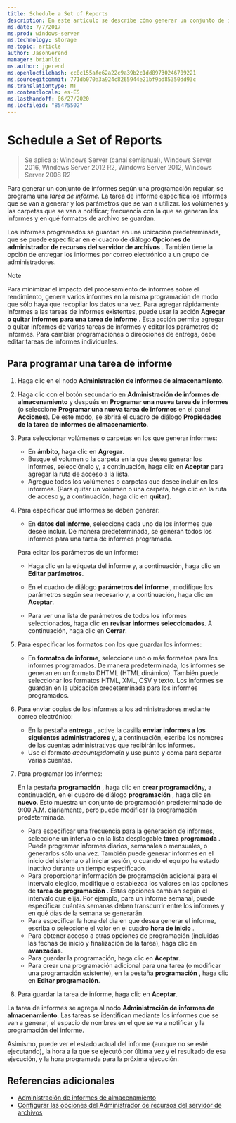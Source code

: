 ```yaml
---
title: Schedule a Set of Reports
description: En este artículo se describe cómo generar un conjunto de informes según una programación periódica.
ms.date: 7/7/2017
ms.prod: windows-server
ms.technology: storage
ms.topic: article
author: JasonGerend
manager: brianlic
ms.author: jgerend
ms.openlocfilehash: cc0c155afe62a22c9a39b2c1dd89730246709221
ms.sourcegitcommit: 771db070a3a924c8265944e21bf9bd85350dd93c
ms.translationtype: MT
ms.contentlocale: es-ES
ms.lasthandoff: 06/27/2020
ms.locfileid: "85475502"
---
```

# <a name="schedule-a-set-of-reports"></a>Schedule a Set of Reports

> Se aplica a: Windows Server (canal semianual), Windows Server 2016, Windows Server 2012 R2, Windows Server 2012, Windows Server 2008 R2

Para generar un conjunto de informes según una programación regular, se programa una *tarea de informe.* La tarea de informe especifica los informes que se van a generar y los parámetros que se van a utilizar. los volúmenes y las carpetas que se van a notificar; frecuencia con la que se generan los informes y en qué formatos de archivo se guardan.

Los informes programados se guardan en una ubicación predeterminada, que se puede especificar en el cuadro de diálogo **Opciones de administrador de recursos del servidor de archivos** . También tiene la opción de entregar los informes por correo electrónico a un grupo de administradores.

> [!Note]
> Para minimizar el impacto del procesamiento de informes sobre el rendimiento, genere varios informes en la misma programación de modo que sólo haya que recopilar los datos una vez. Para agregar rápidamente informes a las tareas de informes existentes, puede usar la acción **Agregar o quitar informes para una tarea de informe** . Esta acción permite agregar o quitar informes de varias tareas de informes y editar los parámetros de informes. Para cambiar programaciones o direcciones de entrega, debe editar tareas de informes individuales.

## <a name="to-schedule-a-report-task"></a>Para programar una tarea de informe

1. Haga clic en el nodo **Administración de informes de almacenamiento**.

2. Haga clic con el botón secundario en **Administración de informes de almacenamiento** y después en **Programar una nueva tarea de informes** (o seleccione **Programar una nueva tarea de informes** en el panel **Acciones**). De este modo, se abrirá el cuadro de diálogo **Propiedades de la tarea de informes de almacenamiento**.

3. Para seleccionar volúmenes o carpetas en los que generar informes:

   -   En **ámbito**, haga clic en **Agregar**.
   -   Busque el volumen o la carpeta en la que desea generar los informes, selecciónelo y, a continuación, haga clic en **Aceptar** para agregar la ruta de acceso a la lista.
   -   Agregue todos los volúmenes o carpetas que desee incluir en los informes. (Para quitar un volumen o una carpeta, haga clic en la ruta de acceso y, a continuación, haga clic en **quitar**).

4. Para especificar qué informes se deben generar:

   -  En **datos del informe**, seleccione cada uno de los informes que desee incluir. De manera predeterminada, se generan todos los informes para una tarea de informes programada.

   Para editar los parámetros de un informe:

   -   Haga clic en la etiqueta del informe y, a continuación, haga clic en **Editar parámetros**.
   -   En el cuadro de diálogo **parámetros del informe** , modifique los parámetros según sea necesario y, a continuación, haga clic en **Aceptar**.

   -   Para ver una lista de parámetros de todos los informes seleccionados, haga clic en **revisar informes seleccionados**. A continuación, haga clic en **Cerrar**.

5. Para especificar los formatos con los que guardar los informes:

   -  En **formatos de informe**, seleccione uno o más formatos para los informes programados. De manera predeterminada, los informes se generan en un formato DHTML (HTML dinámico). También puede seleccionar los formatos HTML, XML, CSV y texto. Los informes se guardan en la ubicación predeterminada para los informes programados.

6. Para enviar copias de los informes a los administradores mediante correo electrónico:

   - En la pestaña **entrega** , active la casilla **enviar informes a los siguientes administradores** y, a continuación, escriba los nombres de las cuentas administrativas que recibirán los informes.
   - Use el formato <em>account@domain</em> y use punto y coma para separar varias cuentas.

7. Para programar los informes:

   En la pestaña **programación** , haga clic en **crear programación**y, a continuación, en el cuadro de diálogo **programación** , haga clic en **nuevo**. Esto muestra un conjunto de programación predeterminado de 9:00 A.M. diariamente, pero puede modificar la programación predeterminada.

   -   Para especificar una frecuencia para la generación de informes, seleccione un intervalo en la lista desplegable **tarea programada** .
       Puede programar informes diarios, semanales o mensuales, o generarlos sólo una vez. También puede generar informes en el inicio del sistema o al iniciar sesión, o cuando el equipo ha estado inactivo durante un tiempo especificado.
   -   Para proporcionar información de programación adicional para el intervalo elegido, modifique o establezca los valores en las opciones de **tarea de programación** .
       Estas opciones cambian según el intervalo que elija. Por ejemplo, para un informe semanal, puede especificar cuántas semanas deben transcurrir entre los informes y en qué días de la semana se generarán.
   -   Para especificar la hora del día en que desea generar el informe, escriba o seleccione el valor en el cuadro **hora de inicio** .
   -   Para obtener acceso a otras opciones de programación (incluidas las fechas de inicio y finalización de la tarea), haga clic en **avanzadas**.
   -   Para guardar la programación, haga clic en **Aceptar**.
   -  Para crear una programación adicional para una tarea (o modificar una programación existente), en la pestaña **programación** , haga clic en **Editar programación**.

8. Para guardar la tarea de informe, haga clic en **Aceptar**.

La tarea de informes se agrega al nodo **Administración de informes de almacenamiento**. Las tareas se identifican mediante los informes que se van a generar, el espacio de nombres en el que se va a notificar y la programación del informe.

Asimismo, puede ver el estado actual del informe (aunque no se esté ejecutando), la hora a la que se ejecutó por última vez y el resultado de esa ejecución, y la hora programada para la próxima ejecución.

## <a name="additional-references"></a>Referencias adicionales

-   [Administración de informes de almacenamiento](storage-reports-management.md)
-   [Configurar las opciones del Administrador de recursos del servidor de archivos](setting-file-server-resource-manager-options.md)


